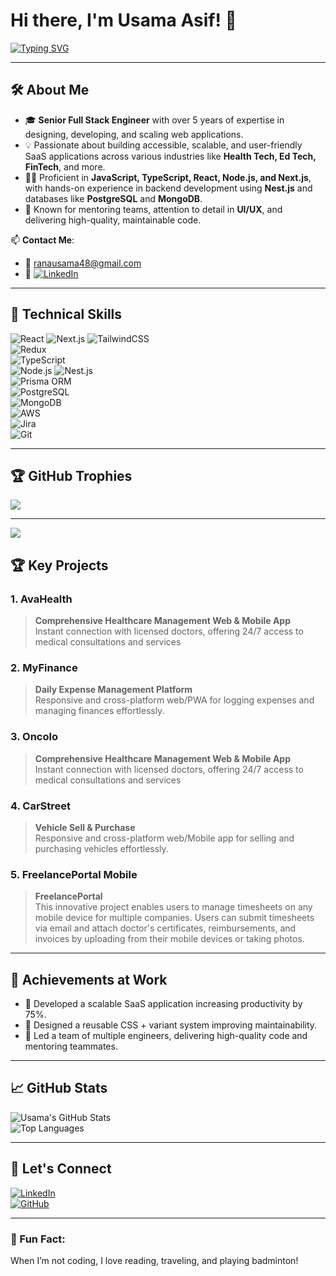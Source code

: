 # Hi there, I'm Usama Asif! 👋  

[![Typing SVG](https://readme-typing-svg.herokuapp.com?font=Fira+Code&size=24&pause=1000&color=1B98F2&center=true&vCenter=true&width=500&lines=Full-Stack+Engineer+%7C+Tech+Mentor;5%2B+Years+Experience;Expert+in+React%2C+Node.js%2C+Next.js)](https://git.io/typing-svg)  

---

## 🛠️ About Me  
- 🎓 **Senior Full Stack Engineer** with over 5 years of expertise in designing, developing, and scaling web applications.  
- 💡 Passionate about building accessible, scalable, and user-friendly SaaS applications across various industries like **Health Tech, Ed Tech, FinTech**, and more.  
- 👨‍💻 Proficient in **JavaScript, TypeScript, React, Node.js, and Next.js**, with hands-on experience in backend development using **Nest.js** and databases like **PostgreSQL** and **MongoDB**.  
- 🌟 Known for mentoring teams, attention to detail in **UI/UX**, and delivering high-quality, maintainable code.  

📫 **Contact Me**:  
- 📧 [ranausama48@gmail.com](mailto:ranausama48@gmail.com)
- 🔗 [![LinkedIn](https://img.shields.io/badge/LinkedIn-%230077B5.svg?logo=linkedin&logoColor=white)](https://linkedin.com/in/usamaasif48)

---

## 🔧 Technical Skills   
![React](https://img.shields.io/badge/-React-blue?logo=react&logoColor=white) 
![Next.js](https://img.shields.io/badge/-Next.js-black?logo=next.js&logoColor=white) 
![TailwindCSS](https://img.shields.io/badge/-TailwindCSS-blue?logo=tailwindcss&logoColor=white)  
![Redux](https://img.shields.io/badge/-Redux-purple?logo=redux&logoColor=white)  
![TypeScript](https://img.shields.io/badge/-TypeScript-blue?logo=typescript&logoColor=white)  
![Node.js](https://img.shields.io/badge/-Node.js-green?logo=node.js&logoColor=white) 
![Nest.js](https://img.shields.io/badge/-Nest.js-red?logo=nestjs&logoColor=white)  
![Prisma ORM](https://img.shields.io/badge/-Prisma-blue?logo=prisma&logoColor=white)  
![PostgreSQL](https://img.shields.io/badge/-PostgreSQL-blue?logo=postgresql&logoColor=white)  
![MongoDB](https://img.shields.io/badge/-MongoDB-green?logo=mongodb&logoColor=white)  
![AWS](https://img.shields.io/badge/-AWS-orange?logo=amazonaws&logoColor=white)  
![Jira](https://img.shields.io/badge/-Jira-blue?logo=jira&logoColor=white)  
![Git](https://img.shields.io/badge/-Git-black?logo=git&logoColor=white)  

---

## 🏆 GitHub Trophies
![](https://github-profile-trophy.vercel.app/?username=ranausama48&theme=default&no-frame=false&no-bg=false&margin-w=4)

---
[![](https://visitcount.itsvg.in/api?id=ranausama48&icon=0&color=0)](https://visitcount.itsvg.in)

## 🏆 Key Projects  

### **1. AvaHealth**  
> **Comprehensive Healthcare Management Web & Mobile App**  
Instant connection with licensed doctors, offering 24/7 access to medical consultations and services

### **2. MyFinance**  
> **Daily Expense Management Platform**  
Responsive and cross-platform web/PWA for logging expenses and managing finances effortlessly.

### **3. Oncolo**  
> **Comprehensive Healthcare Management Web & Mobile App**  
Instant connection with licensed doctors, offering 24/7 access to medical consultations and services  


### **4. CarStreet**  
> **Vehicle Sell & Purchase**  
Responsive and cross-platform web/Mobile app for selling and purchasing vehicles effortlessly.

### **5. FreelancePortal Mobile**  
> **FreelancePortal**  
 This innovative project enables users to manage timesheets on any mobile device for multiple companies. Users can submit timesheets via email and attach doctor's certificates, reimbursements, and invoices by uploading from their mobile devices or taking photos.


---

## 🌟 Achievements at Work  

- 🚀 Developed a scalable SaaS application increasing productivity by 75%.  
- 🧩 Designed a reusable CSS + variant system improving maintainability.  
- 🏅 Led a team of multiple engineers, delivering high-quality code and mentoring teammates.  

---

## 📈 GitHub Stats  
![Usama's GitHub Stats](https://github-readme-stats.vercel.app/api?username=ranausama48&show_icons=true&theme=radical)  
![Top Languages](https://github-readme-stats.vercel.app/api/top-langs/?username=ranausama48&layout=compact&theme=radical)  

---

## 🔗 Let's Connect  
[![LinkedIn](https://img.shields.io/badge/-LinkedIn-blue?logo=linkedin&logoColor=white)](https://linkedin.com/in/usamaasif48)  
[![GitHub](https://img.shields.io/badge/-GitHub-black?logo=github&logoColor=white)](https://github.com/ranausama48)  

---

### 🌟 Fun Fact:  
When I’m not coding, I love reading, traveling, and playing badminton!  
